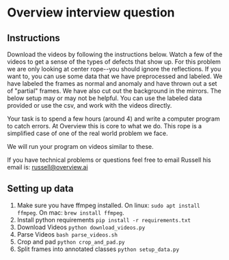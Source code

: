 # Overview interview question

## Instructions

Download the videos by following the instructions below. 
Watch a few of the videos to get a sense of the types of defects that show up. For this problem 
we are only looking at center rope--you should ignore the reflections.
If you want to, you can use some data that we have preprocessed and labeled. 
We have labeled the frames as normal and anomaly and have thrown out a set of "partial" frames. We have also cut out 
the background in the mirrors. 
The below setup may or may not be helpful. 
You can use the labeled data provided or use the csv, and work with the videos directly.

Your task is to spend a few hours (around 4) and write a computer program to catch errors. 
At Overview this is core to what we do. This rope is a simplified case of one of the real world problem we face.

We will run your program on videos similar to these.

If you have technical problems or questions feel free to email Russell his email is: russell@overview.ai

## Setting up data

1. Make sure you have ffmpeg installed. On linux: `sudo apt install ffmpeg`. On mac: `brew install ffmpeg`.
2. Install python requirements `pip install -r requirements.txt`
3. Download Videos `python download_videos.py`
4. Parse Videos `bash parse_videos.sh`
5. Crop and pad `python crop_and_pad.py`
6. Split frames into annotated classes `python setup_data.py`
